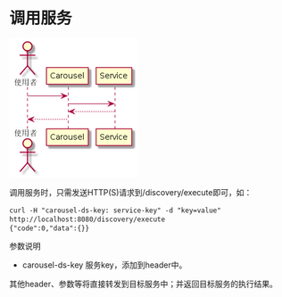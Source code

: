 # 调用服务

![调用流程](execute.png)

调用服务时，只需发送HTTP(S)请求到/discovery/execute即可，如：
```shell
curl -H "carousel-ds-key: service-key" -d "key=value" http://localhost:8080/discovery/execute
{"code":0,"data":{}}
```
参数说明
- carousel-ds-key 服务key，添加到header中。

其他header、参数等将直接转发到目标服务中；并返回目标服务的执行结果。
